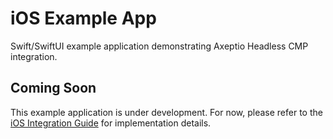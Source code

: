 # iOS Example App

Swift/SwiftUI example application demonstrating Axeptio Headless CMP integration.

## Coming Soon

This example application is under development. For now, please refer to the [iOS Integration Guide](../../docs/platform-guides/ios-swift.md) for implementation details.